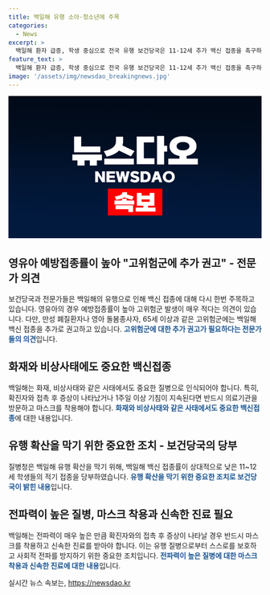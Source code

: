```yaml
---
title: 백일해 유행 소아·청소년에 주목
categories:
  - News
excerpt: >
  백일해 환자 급증, 학생 중심으로 전국 유행 보건당국은 11-12세 추가 백신 접종을 촉구하며, 환자 대부분이 기침 증상을 보이며, 일부는 입원 치료받았다. 전문가는 고위험군과 1주일 이상 기침이 지속될 경우에는 즉시 마스크 착용과 진료를 권고. 현재 영유아의 예방접종률은 높아 고위험군 백신 접종을 강조했다. [박광식/한림대성심병원 소아청소년과 교수 인터뷰 내용]
feature_text: >
  백일해 환자 급증, 학생 중심으로 전국 유행 보건당국은 11-12세 추가 백신 접종을 촉구하며, 환자 대부분이 기침 증상을 보이며, 일부는 입원 치료받았다. 전문가는 고위험군과 1주일 이상 기침이 지속될 경우에는 즉시 마스크 착용과 진료를 권고. 현재 영유아의 예방접종률은 높아 고위험군 백신 접종을 강조했다. [박광식/한림대성심병원 소아청소년과 교수 인터뷰 내용]
image: '/assets/img/newsdao_breakingnews.jpg'
---
```


<p><img src="/assets/img/newsdao_breakingnews.jpg" alt="pcversion 속보" /></p>

<h2 data-ke-size="size26">영유아 예방접종률이 높아 "고위험군에 추가 권고" - 전문가 의견</h2>

<p>보건당국과 전문가들은 백일해의 유행으로 인해 백신 접종에 대해 다시 한번 주목하고 있습니다. 영유아의 경우 예방접종률이 높아 고위험군 발생이 매우 적다는 의견이 있습니다. 다만, 만성 폐질환자나 영아 돌봄종사자, 65세 이상과 같은 고위험군에는 백일해 백신 접종을 추가로 권고하고 있습니다. <b><span style="color: #1a5490;">고위험군에 대한 추가 권고가 필요하다는 전문가들의 의견</span></b>입니다.</p>

<h2 data-ke-size="size26">화재와 비상사태에도 중요한 백신접종</h2>

<p>백일해는 화재, 비상사태와 같은 사태에서도 중요한 질병으로 인식되어야 합니다. 특히, 확진자와 접촉 후 증상이 나타났거나 1주일 이상 기침이 지속된다면 반드시 의료기관을 방문하고 마스크를 착용해야 합니다. <b><span style="color: #1a5490;">화재와 비상사태와 같은 사태에서도 중요한 백신접종</span></b>에 대한 내용입니다.</p>

<h2 data-ke-size="size26">유행 확산을 막기 위한 중요한 조치 - 보건당국의 당부</h2>

<p>질병청은 백일해 유행 확산을 막기 위해, 백일해 백신 접종률이 상대적으로 낮은 11~12세 학생들의 적기 접종을 당부하였습니다. <b><span style="color: #1a5490;">유행 확산을 막기 위한 중요한 조치로 보건당국이 밝힌 내용</span></b>입니다.</p>

<h2 data-ke-size="size26">전파력이 높은 질병, 마스크 착용과 신속한 진료 필요</h2>

<p>백일해는 전파력이 매우 높은 만큼 확진자와의 접촉 후 증상이 나타날 경우 반드시 마스크를 착용하고 신속한 진료를 받아야 합니다. 이는 유행 질병으로부터 스스로를 보호하고 사회적 전파를 방지하기 위한 중요한 조치입니다. <b><span style="color: #1a5490;">전파력이 높은 질병에 대한 마스크 착용과 신속한 진료에 대한 내용</span></b>입니다.</p>

<p data-ke-size="size16"></p>
실시간 뉴스 속보는, <a href="https://newsdao.kr" rel="dofollow">https://newsdao.kr</a>


